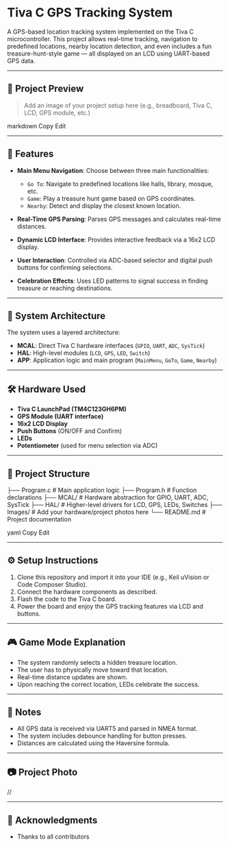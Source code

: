 # Tiva C GPS Tracking System

A GPS-based location tracking system implemented on the Tiva C microcontroller. This project allows real-time tracking, navigation to predefined locations, nearby location detection, and even includes a fun treasure-hunt-style game — all displayed on an LCD using UART-based GPS data.

---

## 📸 Project Preview

> Add an image of your project setup here (e.g., breadboard, Tiva C, LCD, GPS module, etc.)


markdown
Copy
Edit

---

## 🚀 Features

- **Main Menu Navigation**: Choose between three main functionalities:
  - `Go To`: Navigate to predefined locations like halls, library, mosque, etc.
  - `Game`: Play a treasure hunt game based on GPS coordinates.
  - `Nearby`: Detect and display the closest known location.

- **Real-Time GPS Parsing**: Parses GPS messages and calculates real-time distances.

- **Dynamic LCD Interface**: Provides interactive feedback via a 16x2 LCD display.

- **User Interaction**: Controlled via ADC-based selector and digital push buttons for confirming selections.

- **Celebration Effects**: Uses LED patterns to signal success in finding treasure or reaching destinations.

---

## 🧠 System Architecture

The system uses a layered architecture:
- **MCAL**: Direct Tiva C hardware interfaces (`GPIO`, `UART`, `ADC`, `SysTick`)
- **HAL**: High-level modules (`LCD`, `GPS`, `LED`, `Switch`)
- **APP**: Application logic and main program (`MainMenu`, `GoTo`, `Game`, `Nearby`)

---

## 🛠️ Hardware Used

- **Tiva C LaunchPad (TM4C123GH6PM)**
- **GPS Module (UART interface)**
- **16x2 LCD Display**
- **Push Buttons** (ON/OFF and Confirm)
- **LEDs**
- **Potentiometer** (used for menu selection via ADC)

---

## 📁 Project Structure

├── Program.c # Main application logic
├── Program.h # Function declarations
├── MCAL/ # Hardware abstraction for GPIO, UART, ADC, SysTick
├── HAL/ # Higher-level drivers for LCD, GPS, LEDs, Switches
├── Images/ # Add your hardware/project photos here
└── README.md # Project documentation

yaml
Copy
Edit

---

## ⚙️ Setup Instructions

1. Clone this repository and import it into your IDE (e.g., Keil uVision or Code Composer Studio).
2. Connect the hardware components as described.
3. Flash the code to the Tiva C board.
4. Power the board and enjoy the GPS tracking features via LCD and buttons.

---

## 🎮 Game Mode Explanation

- The system randomly selects a hidden treasure location.
- The user has to physically move toward that location.
- Real-time distance updates are shown.
- Upon reaching the correct location, LEDs celebrate the success.

---

## 📌 Notes

- All GPS data is received via UART5 and parsed in NMEA format.
- The system includes debounce handling for button presses.
- Distances are calculated using the Haversine formula.

---

## 📷 Project Photo

//

---
## 🙏 Acknowledgments
- Thanks to all contributors
